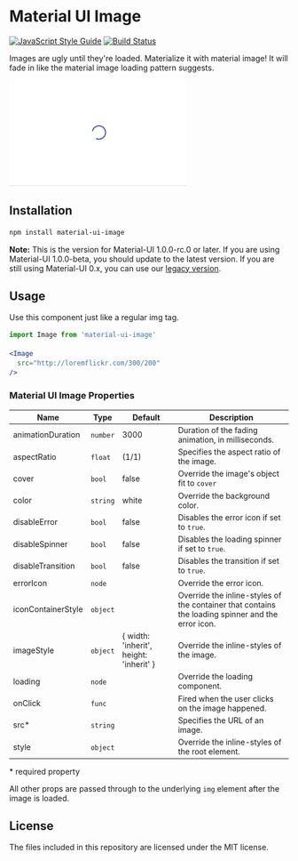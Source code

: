 # Material UI Image
[![JavaScript Style Guide](https://img.shields.io/badge/code_style-standard-brightgreen.svg)](https://standardjs.com)
[![Build Status](https://travis-ci.org/TeamWertarbyte/material-ui-image.svg?branch=master)](https://travis-ci.org/TeamWertarbyte/material-ui-image)

Images are ugly until they're loaded. Materialize it with material image! It will fade in like the material image loading pattern suggests.

![Example](demo.gif)

## Installation

```sh
npm install material-ui-image
```

**Note:** This is the version for Material-UI 1.0.0-rc.0 or later. If you are using Material-UI 1.0.0-beta, you should update to the latest version. If you are still using Material-UI 0.x, you can use our [legacy version][legacy].

## Usage

Use this component just like a regular img tag.

```jsx
import Image from 'material-ui-image'

<Image
  src="http://loremflickr.com/300/200"
/>
```

### Material UI Image Properties

|Name               |Type        |Default                                   |Description
|-------------------|------------|------------------------------------------|--------------------------------
|animationDuration  | `number`   | 3000                                     | Duration of the fading animation, in milliseconds.
|aspectRatio        | `float`    | (1/1)                                    | Specifies the aspect ratio of the image.
|cover              | `bool`     | false                                    | Override the image's object fit to `cover`
|color              | `string`   | white                                    | Override the background color.
|disableError       | `bool`     | false                                    | Disables the error icon if set to `true`.
|disableSpinner     | `bool`     | false                                    | Disables the loading spinner if set to `true`.
|disableTransition  | `bool`     | false                                    | Disables the transition if set to `true`.
|errorIcon          | `node`     | <BrokenImage />                          | Override the error icon.
|iconContainerStyle | `object`   |                                          | Override the inline-styles of the container that contains the loading spinner and the error icon.
|imageStyle         | `object`   | { width: 'inherit', height: 'inherit' }  | Override the inline-styles of the image.
|loading            | `node`     | <CircularProgress size={48} />           | Override the loading component.
|onClick            | `func`     |                                          | Fired when the user clicks on the image happened.
|src*               | `string`   |                                          | Specifies the URL of an image.
|style              | `object`   |                                          | Override the inline-styles of the root element.

\* required property

All other props are passed through to the underlying `img` element after the image is loaded.

## License

The files included in this repository are licensed under the MIT license.

[legacy]: https://github.com/TeamWertarbyte/material-ui-image/tree/legacy
